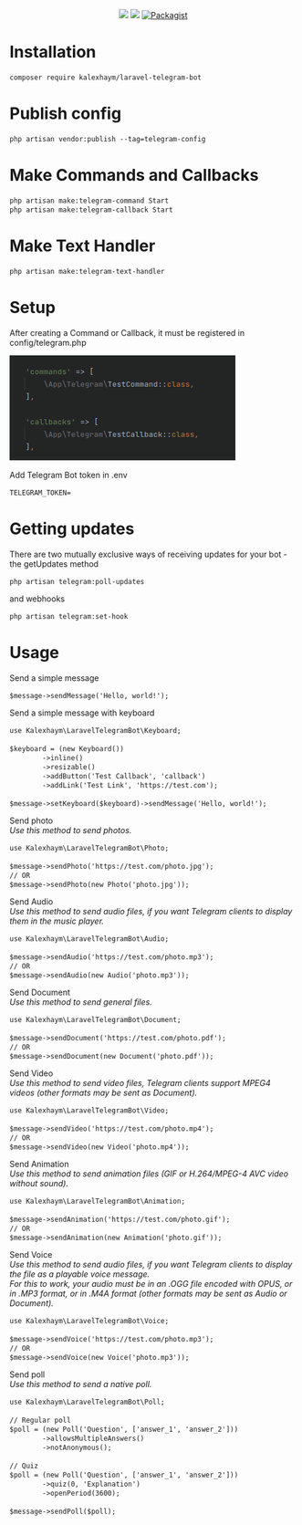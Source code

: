 <p align="center">
<a href="https://github.com/kalexhaym/laravel-telegram-bot/actions"><img src="https://github.com/kalexhaym/laravel-telegram-bot/workflows/Tests/badge.svg"></a>
<a href="https://codecov.io/gh/kalexhaym/laravel-telegram-bot"><img src="https://codecov.io/gh/kalexhaym/laravel-telegram-bot/branch/master/graph/badge.svg" /></a>
<a href="https://packagist.org/packages/kalexhaym/laravel-telegram-bot"><img alt="Packagist" src="https://img.shields.io/packagist/dt/kalexhaym/laravel-telegram-bot.svg"></a>
</p>

# Installation

    composer require kalexhaym/laravel-telegram-bot

# Publish config

    php artisan vendor:publish --tag=telegram-config

# Make Commands and Callbacks

    php artisan make:telegram-command Start
    php artisan make:telegram-callback Start

# Make Text Handler

    php artisan make:telegram-text-handler

# Setup

After creating a Command or Callback, it must be registered in config/telegram.php

![commands-registration.png](.github/IMAGES/commands-registration.png)

Add Telegram Bot token in .env

    TELEGRAM_TOKEN=

# Getting updates

There are two mutually exclusive ways of receiving updates for your bot - the getUpdates method
    
    php artisan telegram:poll-updates

and webhooks

    php artisan telegram:set-hook

# Usage

Send a simple message

    $message->sendMessage('Hello, world!');

Send a simple message with keyboard

    use Kalexhaym\LaravelTelegramBot\Keyboard;

    $keyboard = (new Keyboard())
            ->inline()
            ->resizable()
            ->addButton('Test Callback', 'callback')
            ->addLink('Test Link', 'https://test.com');

    $message->setKeyboard($keyboard)->sendMessage('Hello, world!');

Send photo\
*Use this method to send photos.*

    use Kalexhaym\LaravelTelegramBot\Photo;

    $message->sendPhoto('https://test.com/photo.jpg');
    // OR
    $message->sendPhoto(new Photo('photo.jpg'));

Send Audio\
*Use this method to send audio files, if you want Telegram clients to display them in the music player.*

    use Kalexhaym\LaravelTelegramBot\Audio;

    $message->sendAudio('https://test.com/photo.mp3');
    // OR
    $message->sendAudio(new Audio('photo.mp3'));

Send Document\
*Use this method to send general files.*

    use Kalexhaym\LaravelTelegramBot\Document;

    $message->sendDocument('https://test.com/photo.pdf');
    // OR
    $message->sendDocument(new Document('photo.pdf'));

Send Video\
*Use this method to send video files, Telegram clients support MPEG4 videos (other formats may be sent as Document).*

    use Kalexhaym\LaravelTelegramBot\Video;

    $message->sendVideo('https://test.com/photo.mp4');
    // OR
    $message->sendVideo(new Video('photo.mp4'));

Send Animation\
*Use this method to send animation files (GIF or H.264/MPEG-4 AVC video without sound).*

    use Kalexhaym\LaravelTelegramBot\Animation;

    $message->sendAnimation('https://test.com/photo.gif');
    // OR
    $message->sendAnimation(new Animation('photo.gif'));

Send Voice\
*Use this method to send audio files, if you want Telegram clients to display the file as a playable voice message.\
For this to work, your audio must be in an .OGG file encoded with OPUS, or in .MP3 format, or in .M4A format (other formats may be sent as Audio or Document).*

    use Kalexhaym\LaravelTelegramBot\Voice;

    $message->sendVoice('https://test.com/photo.mp3');
    // OR
    $message->sendVoice(new Voice('photo.mp3'));

Send poll\
*Use this method to send a native poll.*

    use Kalexhaym\LaravelTelegramBot\Poll;

    // Regular poll
    $poll = (new Poll('Question', ['answer_1', 'answer_2']))
            ->allowsMultipleAnswers()
            ->notAnonymous();

    // Quiz
    $poll = (new Poll('Question', ['answer_1', 'answer_2']))
            ->quiz(0, 'Explanation')
            ->openPeriod(3600);

    $message->sendPoll($poll);
